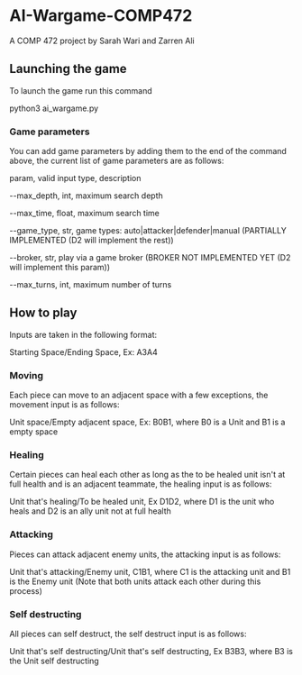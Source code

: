 # AI-Wargame-COMP472
A COMP 472 project by Sarah Wari and Zarren Ali
## Launching the game
To launch the game run this command

python3 ai_wargame.py

### Game parameters
You can add game parameters by adding them to the end of the command above, the current list of game parameters are as follows:

param, valid input type, description

--max_depth, int, maximum search depth

--max_time, float, maximum search time
    
--game_type, str, game types: auto|attacker|defender|manual (PARTIALLY IMPLEMENTED (D2 will implement the rest))

--broker, str, play via a game broker (BROKER NOT IMPLEMENTED YET (D2 will implement this param))

--max_turns, int, maximum number of turns

## How to play

Inputs are taken in the following format:

Starting Space/Ending Space, Ex: A3A4
### Moving
Each piece can move to an adjacent space with a few exceptions, the movement input is as follows:

Unit space/Empty adjacent space, Ex: B0B1, where B0 is a Unit and B1 is a empty space
### Healing
Certain pieces can heal each other as long as the to be healed unit isn't at full health and is an adjacent teammate, the healing input is as follows:

Unit that's healing/To be healed unit, Ex D1D2, where D1 is the unit who heals and D2 is an ally unit not at full health
### Attacking
Pieces can attack adjacent enemy units, the attacking input is as follows:

Unit that's attacking/Enemy unit, C1B1, where C1 is the attacking unit and B1 is the Enemy unit (Note that both units attack each other during this process)
### Self destructing
All pieces can self destruct, the self destruct input is as follows:

Unit that's self destructing/Unit that's self destructing, Ex B3B3, where B3 is the Unit self destructing

